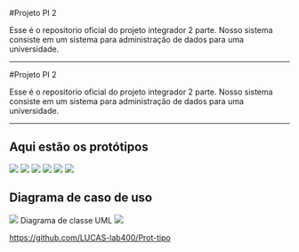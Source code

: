 #Projeto PI 2

Esse é o repositorio oficial do projeto integrador 2 parte. Nosso sistema consiste em um sistema para administração de dados para uma universidade.

------
#Projeto PI 2

Esse é o repositorio oficial do projeto integrador 2 parte. Nosso sistema consiste em um sistema para administração de dados para uma universidade.

------

## Aqui estão os protótipos

![](https://i.ibb.co/HqCMQ6G/Captura-de-Tela-59.png)
![](https://i.ibb.co/mSpR8BK/Captura-de-Tela-63.png)
![](https://i.ibb.co/fDVPK6z/Captura-de-Tela-64.png)
![](https://i.ibb.co/9sJqdTj/Captura-de-Tela-66.png)
![](https://i.ibb.co/MRYX9F9/Captura-de-Tela-67.png)
![](https://i.ibb.co/CKTzX93/Captura-de-Tela-70.png)
## Diagrama de caso de uso
![](https://i.ibb.co/VMMqwr0/Captura-de-Tela-22.png)
Diagrama de classe UML
![](https://i.ibb.co/HB2M614/Captura-de-Tela-74.png)

https://github.com/LUCAS-lab400/Prot-tipo
